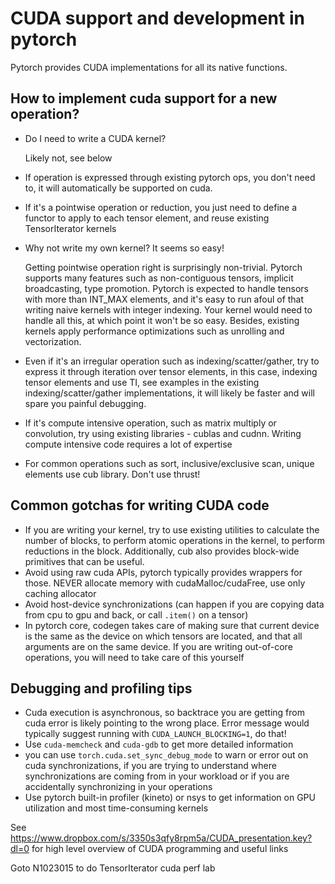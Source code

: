 # CUDA support and development in pytorch

Pytorch provides CUDA implementations for all its native functions. 

## How to implement cuda support for a new operation?

* Do I need to write a CUDA kernel? 

    Likely not, see below
* If operation is expressed through existing pytorch ops, you don't need to, it will automatically be supported on cuda. 
* If it's a pointwise operation or reduction, you just need to define a functor to apply to each tensor element, and reuse existing
TensorIterator kernels
* Why not write my own kernel? It seems so easy!

   Getting pointwise operation right is surprisingly non-trivial. Pytorch supports many features such as non-contiguous tensors, implicit broadcasting, type promotion. Pytorch is expected to handle tensors with more than INT_MAX elements, and it's easy to run afoul of that writing naive kernels with integer indexing. Your kernel would need to handle all this, at which point it won't be so easy. Besides, existing kernels apply performance optimizations such as unrolling and vectorization.
* Even if it's an irregular operation such as indexing/scatter/gather, try to express it through iteration over tensor elements, in this case, indexing tensor elements and use TI, see examples in the existing indexing/scatter/gather implementations, it will likely be faster and will spare you painful debugging.
* If it's compute intensive operation, such as matrix multiply or convolution, try using existing libraries - cublas and cudnn. Writing compute intensive code requires a lot of expertise
* For common operations such as sort, inclusive/exclusive scan, unique elements use cub library. Don't use thrust! 


## Common gotchas for writing CUDA code 
* If you are writing your kernel, try to use existing utilities to calculate the number of blocks, to perform atomic operations in the kernel, to perform reductions in the block. Additionally, cub also provides block-wide primitives that can be useful. 
* Avoid using raw cuda APIs, pytorch typically provides wrappers for those. NEVER allocate memory with cudaMalloc/cudaFree, use only caching allocator
* Avoid host-device synchronizations (can happen if you are copying data from cpu to gpu and back, or call `.item()` on a tensor)
* In pytorch core, codegen takes care of making sure that current device is the same as the device on which tensors are located, and that all arguments are on the same device. If you are writing out-of-core operations, you will need to take care of this yourself

## Debugging and profiling tips
* Cuda execution is asynchronous, so backtrace you are getting from cuda error is likely pointing to the wrong place. Error message would typically suggest running with `CUDA_LAUNCH_BLOCKING=1`, do that!
* Use `cuda-memcheck` and `cuda-gdb` to get more detailed information
* you can use `torch.cuda.set_sync_debug_mode` to warn or error out on cuda synchronizations, if you are trying to understand where synchronizations are coming from in your workload or if you are accidentally synchronizing in your operations
* Use pytorch built-in profiler (kineto) or nsys to get information on GPU utilization and most time-consuming kernels

See https://www.dropbox.com/s/3350s3qfy8rpm5a/CUDA_presentation.key?dl=0 for high level overview of CUDA programming and useful links

Goto N1023015 to do TensorIterator cuda perf lab

